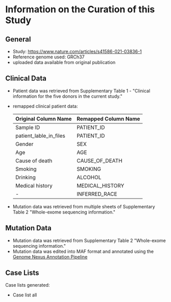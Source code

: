 # **Information on the Curation of this Study**

## General
* Study: https://www.nature.com/articles/s41586-021-03836-1
* Reference genome used: GRCh37
* uploaded data available from original publication

## Clinical Data
* Patient data was retrieved from Supplementary Table 1 - "Clinical information for the five donors in the current study."
* remapped clinical patient data:

  | Original Column Name | Remapped Column Name|
  |----------------------|---------------------|
  |Sample ID             |PATIENT_ID           |
  |patient_lable_in_files|PATIENT_ID           |
  |Gender                |SEX                  |
  |Age                   |AGE                  |
  |Cause of death        |CAUSE_OF_DEATH       |
  |Smoking               |SMOKING              |
  |Drinking              |ALCOHOL              |
  |Medical history       |MEDICAL_HISTORY      |
  |-                     |INFERRED_RACE        |

* Mutation data was retrieved from multiple sheets of Supplementary Table 2 "Whole-exome sequencing information."

 
## Mutation Data
  * Mutation data was retrieved from Supplementary Table 2 "Whole-exome sequencing information."
  * Mutation data was edited into MAF format and annotated using the [Genome Nexus Annotation Pipeline](https://github.com/genome-nexus/genome-nexus-annotation-pipeline)

## Case Lists
Case lists generated:
* Case list all